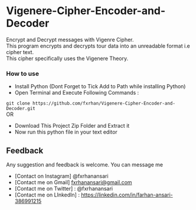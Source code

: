 # Vigenere-Cipher-Encoder-and-Decoder
Encrypt and Decrypt messages with Vigenre Cipher. <br>
This program encrypts and decrypts tour data into an unreadable format i.e cipher text. <br>
This cipher specifically uses the Vigenere Theory.
### How to use
- Install Python (Dont Forget to Tick Add to Path while installing Python)
- Open Terminal and Execute Following Commands :

``` git clone https://github.com/fxrhan/Vigenere-Cipher-Encoder-and-Decoder.git ```  <br>
                              OR
- Download This Project Zip Folder and Extract it
- Now run this python file in your text editor

## Feedback
Any suggestion and feedback is welcome. You can message me 
- [Contact on Instagram] @fxrhanansari
- [Contact me on Gmail] fxrhanansari@gmail.com
- [Contact me on Twitter] : @fxrhanansari
- [Contact me on LInkedIn] : https://linkedin.com/in/farhan-ansari-386991215
